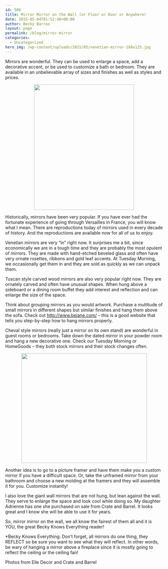 ```yaml
---
id: 506
title: Mirror Mirror on the Wall (or Floor or Door or Anywhere)
date: 2015-05-04T01:52:48+00:00
author: Becky Barras
layout: page
permalink: /blog/mirror-mirror
categories:
  - Uncategorized
hero_img: /wp-content/uploads/2015/05/venetian-mirror-188x125.jpg
---
```

Mirrors are wonderful. They can be used to enlarge a space, add a decorative accent, or be used to customize a bath or bedroom. They are available in an unbelievable array of sizes and finishes as well as styles and prices.

<img style="TEXT-ALIGN: center; MARGIN: 0px auto 10px; WIDTH: 320px; DISPLAY: block; HEIGHT: 400px; CURSOR: hand" id="BLOGGER_PHOTO_ID_5469643280758261634" border="0" alt="" src="http://2.bp.blogspot.com/_GUDhL4UfX4c/S-gTlZ2yx4I/AAAAAAAAAlw/1jr4GLVpE0w/s400/venetian+mirror.jpg" />

Historically, mirrors have been very popular. If you have ever had the fortunate experience of going through Versailles in France, you will know what I mean. There are reproductions today of mirrors used in every decade of history. And the reproductions are available now for all of us to enjoy.

Venetian mirrors are very “in” right now. It surprises me a bit, since economically we are in a tough time and they are probably the most opulent of mirrors. They are made with hand-etched beveled glass and often have very ornate rosettes, ribbons and gold leaf accents. At Tuesday Morning, we occasionally get them in and they are sold as quickly as we can unpack them.

Tuscan style carved wood mirrors are also very popular right now. They are ornately carved and often have unusual shapes. When hung above a sideboard or a dining room buffet they add interest and reflection and can enlarge the size of the space.

Think about grouping mirrors as you would artwork. Purchase a multitude of small mirrors in different shapes but similar finishes and hang them above the sofa. Check out http://www.bejane.com/ &#8211; this is a good website that tells you step-by-step how to hang mirrors properly.

Cheval style mirrors (really just a mirror on its own stand) are wonderful in guest rooms or bedrooms. Take down the dated mirror in your powder room and hang a new decorative one. Check our Tuesday Morning or HomeGoods &#8211; they both stock mirrors and their stock changes often.

<img style="TEXT-ALIGN: center; MARGIN: 0px auto 10px; WIDTH: 401px; DISPLAY: block; HEIGHT: 350px; CURSOR: hand" id="BLOGGER_PHOTO_ID_5469643648457852050" border="0" alt="" src="http://3.bp.blogspot.com/_GUDhL4UfX4c/S-gT6zpNRJI/AAAAAAAAAl4/1hk91DlvPY8/s400/PortoChevalMirrorF7.jpeg" />

Another idea is to go to a picture framer and have them make you a custom mirror if you have a difficult space. Or, take the unframed mirror from your bathroom and choose a new molding at the framers and they will assemble it for you. Customize instantly!

I also love the giant wall mirrors that are not hung, but lean against the wall. They serve to enlarge the space and look cool while doing so. My daughter Adrienne has one she purchased on sale from Crate and Barrel. It looks great and I know she will be able to use it for years.

So, mirror mirror on the wall, we all know the fairest of them all and it is YOU, the great Becky Knows Everything reader!

*Becky Knows Everything: Don’t forget, all mirrors do one thing, they REFLECT so be sure you want to see what they will reflect. In other words, be wary of hanging a mirror above a fireplace since it is mostly going to reflect the ceiling or the ceiling fan!

Photos from Elle Decor and Crate and Barrel
